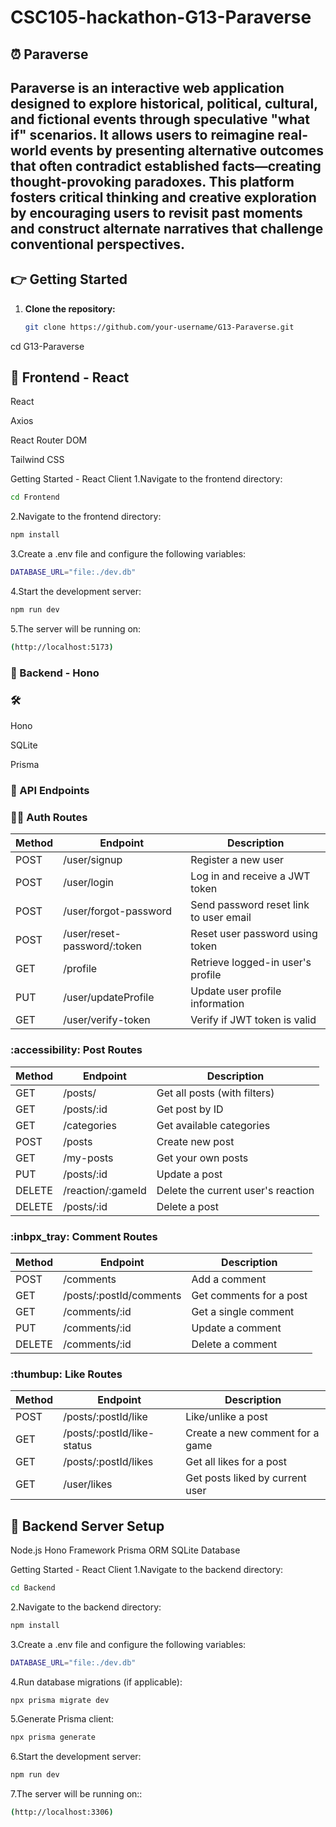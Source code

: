 # CSC105-hackathon-G13-Paraverse
## :alarm_clock: Paraverse
Paraverse is an interactive web application designed to explore historical, political, cultural, and fictional events through speculative "what if" scenarios. It allows users to reimagine real-world events by presenting alternative outcomes that often contradict established facts—creating thought-provoking paradoxes. This platform fosters critical thinking and creative exploration by encouraging users to revisit past moments and construct alternate narratives that challenge conventional perspectives.
---

## :point_right: Getting Started

1. **Clone the repository:**  
   ```bash
   git clone https://github.com/your-username/G13-Paraverse.git
cd G13-Paraverse


## :robot: Frontend - React

React

Axios

React Router DOM

Tailwind CSS

Getting Started - React Client
1.Navigate to the frontend directory:
 ```bash
cd Frontend
   ```
2.Navigate to the frontend directory:
 ```bash
npm install
   ```
3.Create a .env file and configure the following variables:
 ```bash
DATABASE_URL="file:./dev.db"
 ```
4.Start the development server:
 ```bash
npm run dev
 ```
5.The server will be running on:
 ```bash
(http://localhost:5173)
 ```

### :wrench: Backend - Hono
### :hammer_and_wrench: 
Hono

SQLite

Prisma

### :robot: API Endpoints
### :blond_haired_man: Auth Routes

| Method | Endpoint                      | Description                                  |
|--------|-------------------------------|----------------------------------------------|
| POST   | /user/signup                  | Register a new user                          |
| POST   | /user/login                   | Log in and receive a JWT token               |
| POST   | /user/forgot-password         | Send password reset link to user email       |
| POST   | /user/reset-password/:token   | Reset user password using token              |
| GET    | /profile                      | Retrieve logged-in user's profile            |
| PUT    | /user/updateProfile           | Update user profile information              |
| GET    | /user/verify-token            | Verify if JWT token is valid                 |

### :accessibility: Post Routes

| Method | Endpoint          | Description                          |
|--------|-------------------|--------------------------------------|
| GET    | /posts/           | Get all posts (with filters)         |
| GET    | /posts/:id        | Get post by ID                       |     
| GET    | /categories       | Get available categories             |
| POST   | /posts            | Create new post                      |
| GET    | /my-posts         | Get your own posts                   |
| PUT    | /posts/:id        | Update a post                        |
| DELETE | /reaction/:gameId | Delete the current user's reaction   |
| DELETE | /posts/:id        | Delete a post                        |

### :inbpx_tray: Comment Routes

| Method | Endpoint               | Description                                |
|--------|------------------------|--------------------------------------------|
| POST   | /comments              | Add a comment                              |
| GET    | /posts/:postId/comments| Get comments for a post                    |
| GET    | /comments/:id          | Get a single comment                       |
| PUT    | /comments/:id          | Update a comment                           |
| DELETE | /comments/:id          | Delete a comment                           |


### :thumbup: Like Routes   

| Method | Endpoint                      | Description                          |
|--------|-------------------------------|--------------------------------------|
| POST   | /posts/:postId/like           | Like/unlike a post                   |
| GET    | /posts/:postId/like-status    | Create a new comment for a game      |
| GET    | /posts/:postId/likes          | Get all likes for a post             |
| GET    | /user/likes                   | Get posts liked by current user      |



## :robot: Backend Server Setup
Node.js
Hono Framework
Prisma ORM
SQLite Database

Getting Started - React Client
1.Navigate to the backend directory:
 ```bash
cd Backend
   ```
2.Navigate to the backend directory:
 ```bash
npm install
   ```
3.Create a .env file and configure the following variables:
 ```bash
DATABASE_URL="file:./dev.db"
 ```
4.Run database migrations (if applicable):
 ```bash
npx prisma migrate dev
 ```
5.Generate Prisma client:
 ```bash
npx prisma generate
 ```
6.Start the development server:
 ```bash
npm run dev
 ```
7.The server will be running on::
 ```bash
(http://localhost:3306)
 ```
